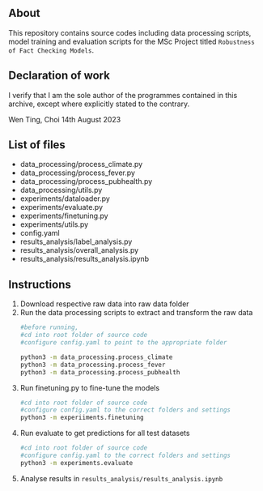 ## About

This repository contains source codes including data processing scripts, model training 
and evaluation scripts for the MSc Project titled `Robustness of Fact Checking Models`.

## Declaration of work

I verify that I am the sole author of the programmes contained in this archive, except where explicitly stated to the contrary.

Wen Ting, Choi
14th August 2023

## List of files
- data_processing/process_climate.py
- data_processing/process_fever.py
- data_processing/process_pubhealth.py
- data_processing/utils.py
- experiments/dataloader.py
- experiments/evaluate.py
- experiments/finetuning.py
- experiments/utils.py
- config.yaml
- results_analysis/label_analysis.py
- results_analysis/overall_analysis.py
- results_analysis/results_analysis.ipynb

## Instructions

1. Download respective raw data into raw data folder
2. Run the data processing scripts to extract and transform the raw data
    ```bash
    #before running, 
    #cd into root folder of source code
    #configure config.yaml to point to the appropriate folder

    python3 -m data_processing.process_climate
    python3 -m data_processing.process_fever
    python3 -m data_processing.process_pubhealth
    ```
3. Run finetuning.py to fine-tune the models
    ```bash
    #cd into root folder of source code
    #configure config.yaml to the correct folders and settings
    python3 -m experiiments.finetuning
    ```
4. Run evaluate to get predictions for all test datasets
    ```bash
    #cd into root folder of source code
    #configure config.yaml to the correct folders and settings
    python3 -m experiments.evaluate
    ```
5. Analyse results in `results_analysis/results_analysis.ipynb`